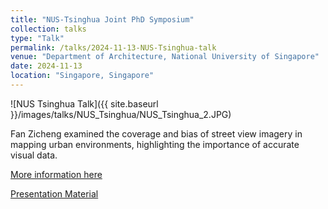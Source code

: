 ```yaml
---
title: "NUS-Tsinghua Joint PhD Symposium"
collection: talks
type: "Talk"
permalink: /talks/2024-11-13-NUS-Tsinghua-talk
venue: "Department of Architecture, National University of Singapore"
date: 2024-11-13
location: "Singapore, Singapore"
---
```


![NUS Tsinghua Talk]({{ site.baseurl }}/images/talks/NUS_Tsinghua/NUS_Tsinghua_2.JPG)

Fan Zicheng examined the coverage and bias of street view imagery in mapping urban environments, highlighting the importance of accurate visual data.

[More information here](https://cde.nus.edu.sg/arch/news_and_events/news_ay2425_age_of_ai_120325/)

[Presentation Material](https://issuu.com/nusdoa/docs/urban_design_and_research_2024_-_tsinghua_universi)
